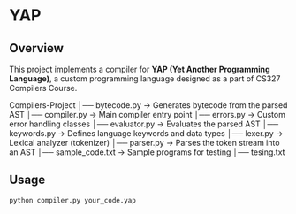 # YAP

## Overview
This project implements a compiler for **YAP (Yet Another Programming Language)**, a custom programming language designed as a part of CS327 Compilers Course.

Compilers-Project
│── bytecode.py     -> Generates bytecode from the parsed AST 
│── compiler.py     -> Main compiler entry point
│── errors.py       -> Custom error handling classes
│── evaluator.py    -> Evaluates the parsed AST
│── keywords.py     -> Defines language keywords and data types
│── lexer.py        -> Lexical analyzer (tokenizer)
│── parser.py       -> Parses the token stream into an AST
│── sample_code.txt -> Sample programs for testing
│── tesing.txt       

## Usage
```
python compiler.py your_code.yap
```





